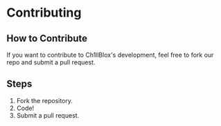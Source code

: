 # Contributing

## How to Contribute

If you want to contribute to Ch1llBlox's development, feel free to fork our repo and submit a pull request.

## Steps

1. Fork the repository.
2. Code!
3. Submit a pull request.
